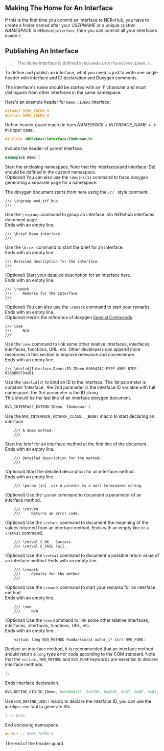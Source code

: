 ## Making The Home for An Interface

If this is the first time you commit an interface to NERvHub, you have to create a folder named after your _USERNAME_ or a unique custom _NAMESPACE_ in `NERvHub\interface`, then you can commit all your interfaces inside it.

## Publishing An Interface

> The demo interface is defined in `NERvHub\interface\Demo\IDemo.h`.

To define and publish an interface, what you need is just to write one single header with interface and ID declaration and Doxygen comments.

The interface's name should be started with an 'I' character and must distinguish from other interfaces in the same namespace.

Here's an example header for `Demo::IDemo` interface:

```CPP
#ifndef DEMO_IDEMO_H
#define DEMO_IDEMO_H
```
Define header guard macro in form _NAMESPACE_ + _INTERFACE_NAME_ + `_H` in upper case.
```CPP
#include <NERvGear/interface/IUnknown.h>
```
Include the header of parent interface. 
```CPP
namespace Demo {
```
Start the enclosing namespace. Note that the interfaces(and interface IDs) should be defined in the custom namespace.  
(Optional) You can also use the `\declns{1}` command to force doxygen generating a separate page for a namespace.

The doxygen document starts from here using the `/// ` style comment.
```
/// \ingroup mod_itf_hub
///
```
Use the `\ingroup` command to group an interface into NERvhub interfaces document page.  
Ends with an empty line.
```
/// \brief Demo interface.
///
```
Use the `\brief` command to start the brief for an interface.  
Ends with an empty line.
```
/// Detailed description for the interface.
///
```
(Optional) Start your detailed description for an interface here.  
Ends with an empty line.
```
/// \remark
///     Remarks for the interface
/// 
```
(Optional) You can also use the `\remark` command to start your remarks.  
Ends with an empty line.  
(Optional) Here's the reference of doxygen [Special Commands](http://www.stack.nl/~dimitri/doxygen/manual/commands.html).
```
/// \see
///     N/A
///
```
Use the `\see` command to link some other relative interfaces, interfaces, interfaces, functions, URL, etc. Other developers can append more resources in this section to improve relevance and convenience.  
Ends with an empty line.
```
/// \declid{Interface,Demo::ID_IDemo,6869424C-F29F-45BF-87DF-63AD8067942B}
```
Use the `\declid{3}` to bind an ID to the interface. The 1st parameter is constant 'Interface', the 2nd parameter is the interface ID variable with full namespace, the 3rd parameter is the ID string.  
This should be the last line of an interface doxygen document.
```CPP
NVG_INTERFACE_EXTEND(IDemo, IUnknown) {
```
Use the `NVG_INTERFACE_EXTEND(_CLASS, _BASE)` macro to start declaring an interface.
```
    /// A demo method.
    ///
```
Start the brief for an interface method at the first line of the document.  
Ends with an empty line.
```
    /// Detailed description for the method.
    ///
```
(Optional) Start the detailed description for an interface method.  
Ends with an empty line.
```
    /// \param [in]  str A pointer to a null terminated string.
```
(Optional) Use the `\param` command to document a parameter of an interface method.
```
    /// \return
    ///     Returns an error code.
```
(Optional) Use the `\return` command to document the meanning of the values returned from an interface method,
Ends with an empty line or a `\retval` command.
```
    /// \retval S_OK   Success.
    /// \retval E_FAIL Fail.
```
(Optional) Use the `\retval` command to document a possible return value of an interface method.
Ends with an empty line.
```
    /// \remark
    ///     Remarks for the method
    ///
```
(Optional) Use the `\remark` command to start your remarks for an interface method.  
Ends with an empty line.
```
    /// \see
    ///     N/A
```
(Optional) Use the `\see` command to link some other relative interfaces, interfaces, interfaces, functions, URL, etc.  
Ends with an empty line.
```
    virtual long NVG_METHOD FooBar(const wchar_t* str) NVG_PURE;
```
Declare an interface method, it is recommended that an interface method should return a `long` type error code according to the COM standard. Note that the `virtual`, `NVG_METHOD` and `NVG_PURE` keywords are essential to declare interface methods.
```CPP
};
```
Ends interface declaration.
```CPP
NVG_DEFINE_UID(ID_IDemo, 0x6869424C, 0xF29F, 0x45BF, 0x87, 0xDF, 0x63, 0xAD, 0x80, 0x67, 0x94, 0x2B); ///< 6869424C-F29F-45BF-87DF-63AD8067942B
```
Use `NVG_DEFINE_UID()` macro to declare the interface ID, you can use the `guidgen.exe` tool to generate IDs.
```CPP
} // Demo
```
End enclosing namespace.
```CPP
#endif // DEMO_IDEMO_H
```
The end of the header guard.
